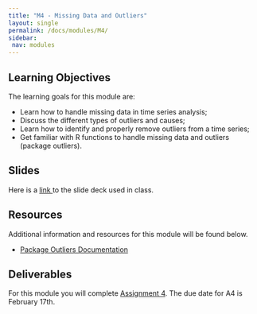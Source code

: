 ```yaml
---
title: "M4 - Missing Data and Outliers"
layout: single
permalink: /docs/modules/M4/
sidebar:
 nav: modules
---
```


## Learning Objectives

The learning goals for this module are:

* Learn how to handle missing data in time series analysis; <br>
* Discuss the different types of outliers and causes; <br>
* Learn how to identify and properly remove outliers from a time series; <br>
* Get familiar with R functions to handle missing data and outliers (package outliers). <br>

## Slides

Here is a <a href="/docs/modules/PPTS/PSE_M4_OutliersAndMissingData.pdf" > link </a> to the slide deck used in class.


## Resources

Additional information and resources for this module will be found below. <br>

* <a href="/docs/modules/readings/M4_Rpackage-Outliers.pdf" > Package Outliers Documentation </a>


## Deliverables

For this module you will complete [Assignment 4](https://sakai.duke.edu/portal/site/a5ad3ba7-7739-47f2-b244-5845e726204e/tool/5ec87633-0272-40ea-9b4b-5ffd65f61cba?panel=Main). The due date for A4 is February 17th.
